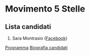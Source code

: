 # Movimento 5 Stelle

## Lista candidati

1. Sara Montrasio ([Facebook](https://www.facebook.com/saramon))

[Programma](https://www.facebook.com/montrasiodesio/posts/1750862128517542)
[Biografia candidati](https://www.facebook.com/montrasiodesio/posts/1750331395237282)

